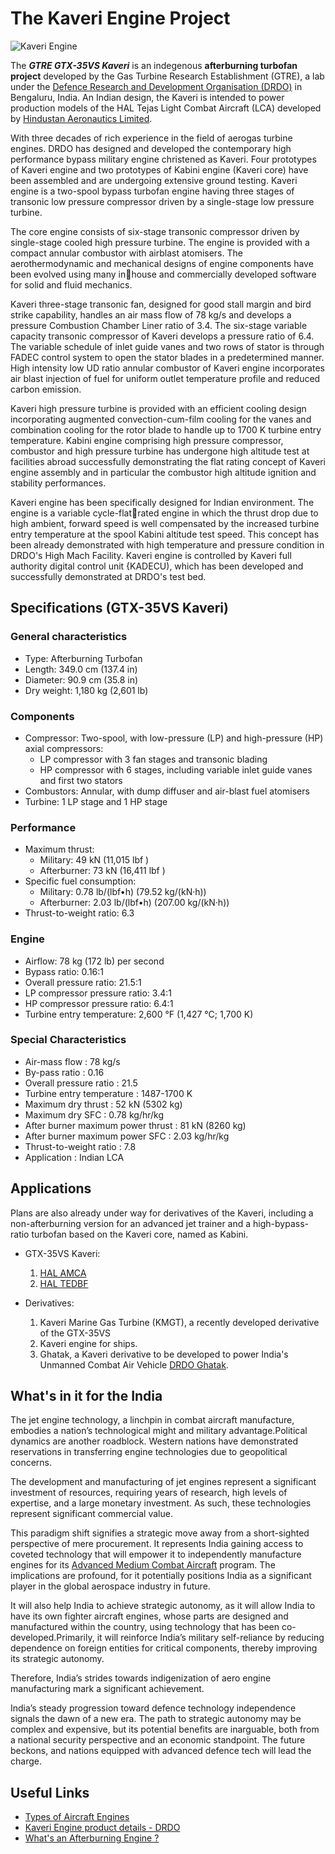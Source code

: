 # The Kaveri Engine Project

![Kaveri Engine](https://forceindia.net/wp-content/uploads/2019/03/Kaveri-turbofan.jpg)

The ***GTRE GTX-35VS Kaveri*** is an indegenous **afterburning turbofan project** developed by the Gas Turbine
Research Establishment (GTRE), a lab under the
[Defence Research and Development Organisation
(DRDO)][DRDO] in Bengaluru, India. An Indian design, the
Kaveri is intended to power production
models of the HAL Tejas Light Combat Aircraft
(LCA) developed by [Hindustan Aeronautics Limited][HAL].

With three decades of rich experience in the field of aerogas turbine engines. DRDO has designed and
developed the contemporary high performance bypass military engine christened as Kaveri. Four
prototypes of Kaveri engine and two prototypes of Kabini engine (Kaveri core) have been assembled
and are undergoing extensive ground testing. Kaveri engine is a two-spool bypass turbofan engine
having three stages of transonic low pressure compressor driven by a single-stage low pressure turbine.

The core engine consists of six-stage transonic compressor driven by single-stage cooled high pressure
turbine. The engine is provided with a compact annular combustor with airblast atomisers. The
aerothermodynamic and mechanical designs of engine components have been evolved using many inhouse and commercially developed software for solid and fluid mechanics.

Kaveri three-stage transonic fan, designed for good stall margin and bird strike capability, handles an
air mass flow of 78 kg/s and develops a pressure Combustion Chamber Liner ratio of 3.4. The six-stage
variable capacity transonic compressor of Kaveri develops a pressure ratio of 6.4. The variable schedule
of inlet guide vanes and two rows of stator is through FADEC control system to open the stator blades in
a predetermined manner. High intensity low UD ratio annular combustor of Kaveri engine incorporates
air blast injection of fuel for uniform outlet temperature profile and reduced carbon emission.

Kaveri high pressure turbine is provided with an efficient cooling design incorporating augmented
convection-cum-film cooling for the vanes and combination cooling for the rotor blade to handle up to
1700 K turbine entry temperature. Kabini engine comprising high pressure compressor, combustor and
high pressure turbine has undergone high altitude test at facilities abroad successfully demonstrating
the flat rating concept of Kaveri engine assembly and in particular the combustor high altitude ignition
and stability performances.

Kaveri engine has been specifically designed for Indian environment. The engine is a variable cycle-flatrated engine in which the thrust drop due to high ambient, forward speed is well compensated by the increased turbine entry temperature at the spool Kabini altitude test speed. This concept has been
already demonstrated with high temperature and pressure condition in DRDO's High Mach Facility.
Kaveri engine is controlled by Kaveri full authority digital control unit {KADECU), which has been
developed and successfully demonstrated at DRDO's test bed.

## Specifications (GTX-35VS Kaveri)

### General characteristics

* Type: Afterburning Turbofan
* Length: 349.0 cm (137.4 in)
* Diameter: 90.9 cm (35.8 in)
* Dry weight: 1,180 kg (2,601 lb)

### Components

* Compressor: Two-spool, with low-pressure (LP) and high-pressure (HP) axial compressors:
    * LP compressor with 3 fan stages and transonic blading
    * HP compressor with 6 stages, including variable inlet guide vanes and first two stators
* Combustors: Annular, with dump diffuser and air-blast fuel atomisers
* Turbine: 1 LP stage and 1 HP stage

### Performance

* Maximum thrust:
    * Military: 49 kN (11,015 lbf
)
    * Afterburner: 73 kN (16,411 lbf
)
* Specific fuel consumption:
    * Military: 0.78 lb/(lbf•h) (79.52 kg/(kN·h))
    * Afterburner: 2.03 lb/(lbf•h) (207.00 kg/(kN·h))
* Thrust-to-weight ratio: 6.3

### Engine

* Airflow: 78 kg (172 lb) per second
* Bypass ratio: 0.16:1
* Overall pressure ratio: 21.5:1
* LP compressor pressure ratio: 3.4:1
* HP compressor pressure ratio: 6.4:1
* Turbine entry temperature: 2,600 °F (1,427 °C; 1,700 K)

### Special Characteristics 

* Air-mass flow : 78 kg/s  
* By-pass ratio : 0.16  
* Overall pressure ratio : 21.5  
* Turbine entry temperature : 1487-1700 K  
* Maximum dry thrust : 52 kN (5302 kg)  
* Maximum dry SFC : 0.78 kg/hr/kg  
* After burner maximum power thrust : 81 kN (8260 kg)  
* After burner maximum power SFC : 2.03 kg/hr/kg  
* Thrust-to-weight ratio : 7.8  
* Application : Indian LCA

## Applications

Plans are also already under way for derivatives of the Kaveri, including a non-afterburning
version for an advanced jet trainer and a high-bypass-ratio turbofan based on the Kaveri core,
named as Kabini.
* GTX-35VS Kaveri:
    1. [HAL AMCA](https://en.wikipedia.org/wiki/HAL_AMCA)
    2. [HAL TEDBF](https://en.wikipedia.org/wiki/HAL_TEDBF)

* Derivatives:
    1. Kaveri Marine Gas Turbine (KMGT), a recently developed derivative of the GTX-35VS
    2. Kaveri engine for ships.
    3. Ghatak, a Kaveri derivative to be developed to power India's Unmanned Combat Air Vehicle [DRDO Ghatak](https://en.wikipedia.org/wiki/DRDO_Ghatak).

## What's in it for the India
The jet engine technology, a linchpin in combat aircraft manufacture, embodies a nation’s technological might and military advantage.Political dynamics are another roadblock. Western nations have demonstrated reservations in transferring engine technologies due to geopolitical concerns.

The development and manufacturing of jet engines represent a significant investment of resources, requiring years of research, high levels of expertise, and a large monetary investment. As such, these technologies represent significant commercial value.

This paradigm shift signifies a strategic move away from a short-sighted perspective of mere procurement. It represents India gaining access to coveted technology that will empower it to independently manufacture engines for its [Advanced Medium Combat Aircraft](https://en.wikipedia.org/wiki/HAL_AMCA) program. The implications are profound, for it potentially positions India as a significant player in the global aerospace industry in future.

It will also help India to achieve strategic autonomy, as it will allow India to have its own fighter aircraft engines, whose parts are designed and manufactured within the country, using technology that has been co-developed.Primarily, it will reinforce India’s military self-reliance by reducing dependence on foreign entities for critical components, thereby improving its strategic autonomy.

Therefore, India’s strides towards indigenization of aero engine manufacturing mark a significant achievement.

India’s steady progression toward defence technology independence signals the dawn of a new era. The path to strategic autonomy may be complex and expensive, but its potential benefits are inarguable, both from a national security perspective and an economic standpoint. The future beckons, and nations equipped with advanced defence tech will lead the charge.

## Useful Links

* [Types of Aircraft Engines](https://en.wikipedia.org/wiki/Aircraft_engine)
* [Kaveri Engine product details - DRDO](https://web.archive.org/web/20110220152859/http://www.drdo.gov.in/drdo/English/kaveri.html)
* [What's an Afterburning Engine ?](https://en.wikipedia.org/wiki/Afterburning)


[HAL]:https://hal-india.co.in/
[DRDO]:https://www.drdo.gov.in/